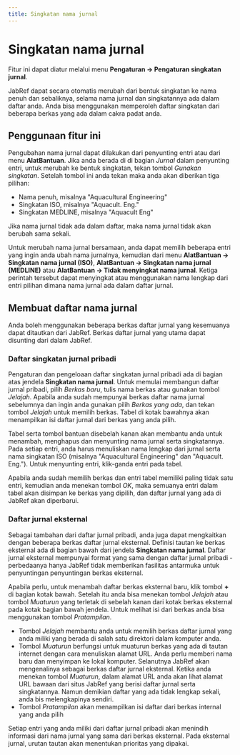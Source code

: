 ```yaml
---
title: Singkatan nama jurnal
---
```


# Singkatan nama jurnal

Fitur ini dapat diatur melalui menu **Pengaturan → Pengaturan singkatan jurnal**.

JabRef dapat secara otomatis merubah dari bentuk singkatan ke nama penuh dan sebaliknya, selama nama jurnal dan singkatannya ada dalam daftar anda. Anda bisa menggunakan memperoleh daftar singkatan dari beberapa berkas yang ada dalam cakra padat anda.

## Penggunaan fitur ini

Pengubahan nama jurnal dapat dilakukan dari penyunting entri atau dari menu **AlatBantuan**. Jika anda berada di di bagian *Jurnal* dalam penyunting entri, untuk merubah ke bentuk singkatan, tekan tombol *Gunakan singkatan*. Setelah tombol ini anda tekan maka anda akan diberikan tiga pilihan:

-   Nama penuh, misalnya "Aquacultural Engineering"
-   Singkatan ISO, misalnya "Aquacult. Eng."
-   Singkatan MEDLINE, misalnya "Aquacult Eng"

Jika nama jurnal tidak ada dalam daftar, maka nama jurnal tidak akan berubah sama sekali.

Untuk merubah nama jurnal bersamaan, anda dapat memilih beberapa entri yang ingin anda ubah nama jurnalnya, kemudian dari menu **AlatBantuan → Singkatan nama jurnal (ISO)**, **AlatBantuan → Singkatan nama jurnal (MEDLINE)** atau **AlatBantuan → Tidak menyingkat nama jurnal**. Ketiga perintah tersebut dapat menyingkat atau menggunakan nama lengkap dari entri pilihan dimana nama jurnal ada dalam daftar jurnal.

## Membuat daftar nama jurnal

Anda boleh menggunakan beberapa berkas daftar jurnal yang kesemuanya dapat ditautkan dari JabRef. Berkas daftar jurnal yang utama dapat disunting dari dalam JabRef.

### Daftar singkatan jurnal pribadi

Pengaturan dan pengeloaan daftar singkatan jurnal pribadi ada di bagian atas jendela **Singkatan nama jurnal**. Untuk memulai membangun daftar jurnal pribadi, pilih *Berkas baru*, tulis nama berkas atau gunakan tombol *Jelajah*. Apabila anda sudah mempunyai berkas daftar nama jurnal sebelumnya dan ingin anda gunakan pilih *Berkas yang ada*, dan tekan tombol *Jelajah* untuk memilih berkas. Tabel di kotak bawahnya akan menampilkan isi daftar jurnal dari berkas yang anda pilih.

Tabel serta tombol bantuan disebelah kanan akan membantu anda untuk menambah, menghapus dan menyunting nama jurnal serta singkatannya. Pada setiap entri, anda harus menuliskan nama lengkap dari jurnal serta nama singkatan ISO (misalnya "Aquacultural Engineering" dan "Aquacult. Eng."). Untuk menyunting entri, klik-ganda entri pada tabel.

Apabila anda sudah memilih berkas dan entri tabel memiliki paling tidak satu entri, kemudian anda menekan tombol *OK*, maka semuanya entri dalam tabel akan disimpan ke berkas yang dipilih, dan daftar jurnal yang ada di JabRef akan diperbarui.

### Daftar jurnal eksternal

Sebagai tambahan dari daftar jurnal pribadi, anda juga dapat mengkaitkan dengan beberapa berkas daftar jurnal eksternal. Definisi tautan ke berkas eksternal ada di bagian bawah dari jendela **Singkatan nama jurnal**. Daftar jurnal eksternal mempunyai format yang sama dengan daftar jurnal pribadi - perbedaanya hanya JabRef tidak memberikan fasilitas antarmuka untuk penyuntingan penyuntingan berkas eksternal.

Apabila perlu, untuk menambah daftar berkas eksternal baru, klik tombol **+** di bagian kotak bawah. Setelah itu anda bisa menekan tombol *Jelajah* atau tombol *Muaturun* yang terletak di sebelah kanan dari kotak berkas eksternal pada kotak bagian bawah jendela. Untuk melihat isi dari berkas anda bisa menggunakan tombol *Pratampilan*.

-   Tombol *Jelajah* membantu anda untuk memilih berkas daftar jurnal yang anda miliki yang berada di salah satu direktori dalam komputer anda.
-   Tombol *Muaturun* berfungsi untuk muaturun berkas yang ada di tautan internet dengan cara menuliskan alamat URL. Anda perlu memberi nama baru dan menyimpan ke lokal komputer. Selanutnya JabRef akan mengenalinya sebagai berkas daftar jurnal eksternal. Ketika anda menekan tombol *Muaturun*, dalam alamat URL anda akan lihat alamat URL bawaan dari situs JabRef yang berisi daftar jurnal serta singkatannya. Namun demikian daftar yang ada tidak lengkap sekali, anda bis melengkapinya sendiri.
-   Tombol *Pratampilan* akan menampilkan isi daftar dari berkas internal yang anda pilih

Setiap entri yang anda miliki dari daftar jurnal pribadi akan menindih informasi dari nama jurnal yang sama dari berkas eksternal. Pada eksternal jurnal, urutan tautan akan menentukan prioritas yang dipakai.

